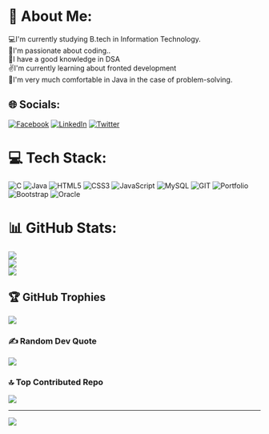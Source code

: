 # 💫 About Me:
💻I'm currently studying B.tech in Information Technology.<br>🤝I'm passionate about coding..<br>🙌I have a good knowledge in DSA<br>✌I'm currently learning about fronted development<br>📢I'm very much comfortable in Java in the case of problem-solving.


## 🌐 Socials:
[![Facebook](https://img.shields.io/badge/Facebook-%231877F2.svg?logo=Facebook&logoColor=white)](https://facebook.com/https://facebook.com/https://www.facebook.com/tamosa.mondal.395) [![LinkedIn](https://img.shields.io/badge/LinkedIn-%230077B5.svg?logo=linkedin&logoColor=white)](https://linkedin.com/in/https://linkedin.com/in/linkedin.com/in/tamosa-mondal-586792204) [![Twitter](https://img.shields.io/badge/Twitter-%231DA1F2.svg?logo=Twitter&logoColor=white)](https://twitter.com/https://twitter.com/twitter.com/TAMOSAMONDAL1) 

# 💻 Tech Stack:
![C](https://img.shields.io/badge/c-%2300599C.svg?style=for-the-badge&logo=c&logoColor=white) ![Java](https://img.shields.io/badge/java-%23ED8B00.svg?style=for-the-badge&logo=java&logoColor=white) ![HTML5](https://img.shields.io/badge/html5-%23E34F26.svg?style=for-the-badge&logo=html5&logoColor=white) ![CSS3](https://img.shields.io/badge/css3-%231572B6.svg?style=for-the-badge&logo=css3&logoColor=white) ![JavaScript](https://img.shields.io/badge/javascript-%23323330.svg?style=for-the-badge&logo=javascript&logoColor=%23F7DF1E) ![MySQL](https://img.shields.io/badge/mysql-%2300f.svg?style=for-the-badge&logo=mysql&logoColor=white) ![GIT](https://img.shields.io/badge/Git-fc6d26?style=for-the-badge&logo=git&logoColor=white) ![Portfolio](https://img.shields.io/badge/Portfolio-%23000000.svg?style=for-the-badge&logo=firefox&logoColor=#FF7139) ![Bootstrap](https://img.shields.io/badge/bootstrap-%23563D7C.svg?style=for-the-badge&logo=bootstrap&logoColor=white) ![Oracle](https://img.shields.io/badge/Oracle-F80000?style=for-the-badge&logo=oracle&logoColor=white)
# 📊 GitHub Stats:
![](https://github-readme-stats.vercel.app/api?username=TamosaMondal&theme=dark&hide_border=false&include_all_commits=false&count_private=false)<br/>
![](https://github-readme-streak-stats.herokuapp.com/?user=TamosaMondal&theme=dark&hide_border=false)<br/>
![](https://github-readme-stats.vercel.app/api/top-langs/?username=TamosaMondal&theme=dark&hide_border=false&include_all_commits=false&count_private=false&layout=compact)

## 🏆 GitHub Trophies
![](https://github-profile-trophy.vercel.app/?username=TamosaMondal&theme=radical&no-frame=false&no-bg=false&margin-w=4)

### ✍️ Random Dev Quote
![](https://quotes-github-readme.vercel.app/api?type=horizontal&theme=radical)

### 🔝 Top Contributed Repo
![](https://github-contributor-stats.vercel.app/api?username=TamosaMondal&limit=5&theme=dark&combine_all_yearly_contributions=true)

---
[![](https://visitcount.itsvg.in/api?id=TamosaMondal&icon=2&color=3)](https://visitcount.itsvg.in)

<!-- Proudly created with GPRM ( https://gprm.itsvg.in ) -->

